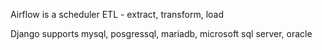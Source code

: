 Airflow is a scheduler 
ETL - extract, transform, load

Django supports
mysql, posgressql, mariadb, microsoft sql server, oracle